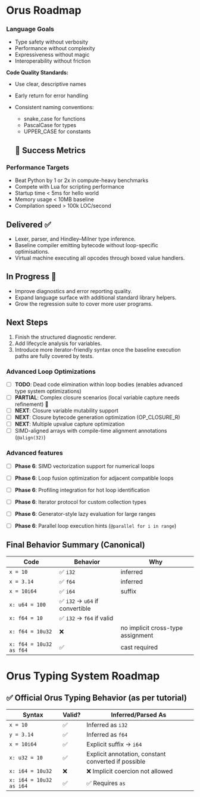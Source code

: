 # Orus Roadmap

### **Language Goals**
- Type safety without verbosity
- Performance without complexity
- Expressiveness without magic
- Interoperability without friction

**Code Quality Standards:**
- Use clear, descriptive names
- Early return for error handling  
- Consistent naming conventions:
  - snake_case for functions
  - PascalCase for types
  - UPPER_CASE for constants


  ## 🎯 Success Metrics

### **Performance Targets**
- Beat Python by 1 or 2x in compute-heavy benchmarks
- Compete with Lua for scripting performance
- Startup time < 5ms for hello world
- Memory usage < 10MB baseline
- Compilation speed > 100k LOC/second

## Delivered ✅
- Lexer, parser, and Hindley–Milner type inference.
- Baseline compiler emitting bytecode without loop-specific optimisations.
- Virtual machine executing all opcodes through boxed value handlers.

## In Progress 🔄
- Improve diagnostics and error reporting quality.
- Expand language surface with additional standard library helpers.
- Grow the regression suite to cover more user programs.

## Next Steps
1. Finish the structured diagnostic renderer.
2. Add lifecycle analysis for variables.
3. Introduce more iterator-friendly syntax once the baseline execution paths are fully covered by tests.


### Advanced Loop Optimizations
- [ ] **TODO**: Dead code elimination within loop bodies (enables advanced type system optimizations)
- [ ] **PARTIAL**: Complex closure scenarios (local variable capture needs refinement) 🔧
- [ ] **NEXT**: Closure variable mutability support
- [ ] **NEXT**: Closure bytecode generation optimization (OP_CLOSURE_R)
- [ ] **NEXT**: Multiple upvalue capture optimization
- [ ] SIMD-aligned arrays with compile-time alignment annotations (`@align(32)`)

### Advanced features
- [ ] **Phase 6**: SIMD vectorization support for numerical loops
- [ ] **Phase 6**: Loop fusion optimization for adjacent compatible loops  
- [ ] **Phase 6**: Profiling integration for hot loop identification
- [ ] **Phase 6**: Iterator protocol for custom collection types
- [ ] **Phase 6**: Generator-style lazy evaluation for large ranges
- [ ] **Phase 6**: Parallel loop execution hints (`@parallel for i in range`)


## Final Behavior Summary (Canonical)

| Code                    | Behavior                       | Why                               |
| ----------------------- | ------------------------------ | --------------------------------- |
| `x = 10`                | ✅ `i32`                        | inferred                          |
| `x = 3.14`              | ✅ `f64`                        | inferred                          |
| `x = 10i64`             | ✅ `i64`                        | suffix                            |
| `x: u64 = 100`          | ✅ `i32` → `u64` if convertible |                                   |
| `x: f64 = 10`           | ✅ `i32` → `f64` if valid       |                                   |
| `x: f64 = 10u32`        | ❌                              | no implicit cross-type assignment |
| `x: f64 = 10u32 as f64` | ✅                              | cast required                     |


# Orus Typing System Roadmap

## ✅ Official Orus Typing Behavior (as per tutorial)

| Syntax                  | Valid? | Inferred/Parsed As                                  |
| ----------------------- | ------ | --------------------------------------------------- |
| `x = 10`                | ✅      | Inferred as `i32`                                   |
| `y = 3.14`              | ✅      | Inferred as `f64`                                   |
| `x = 10i64`             | ✅      | Explicit suffix → `i64`                             |
| `x: u32 = 10`           | ✅      | Explicit annotation, constant converted if possible |
| `x: i64 = 10u32`        | ❌      | ❌ Implicit coercion not allowed                     |
| `x: i64 = 10u32 as i64` | ✅      | ✅ Requires `as`    
